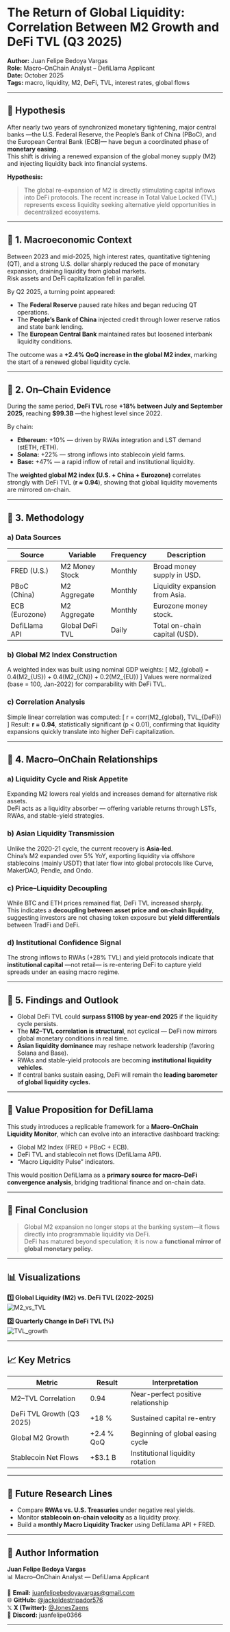 # The Return of Global Liquidity: Correlation Between M2 Growth and DeFi TVL (Q3 2025)

**Author:** Juan Felipe Bedoya Vargas  
**Role:** Macro–OnChain Analyst – DefiLlama Applicant  
**Date:** October 2025  
**Tags:** macro, liquidity, M2, DeFi, TVL, interest rates, global flows  

---

## 🔹 Hypothesis

After nearly two years of synchronized monetary tightening, major central banks —the U.S. Federal Reserve, the People’s Bank of China (PBoC), and the European Central Bank (ECB)— have begun a coordinated phase of **monetary easing**.  
This shift is driving a renewed expansion of the global money supply (M2) and injecting liquidity back into financial systems.

**Hypothesis:**  
> The global re-expansion of M2 is directly stimulating capital inflows into DeFi protocols. The recent increase in Total Value Locked (TVL) represents excess liquidity seeking alternative yield opportunities in decentralized ecosystems.

---

## 🔹 1. Macroeconomic Context

Between 2023 and mid-2025, high interest rates, quantitative tightening (QT), and a strong U.S. dollar sharply reduced the pace of monetary expansion, draining liquidity from global markets.  
Risk assets and DeFi capitalization fell in parallel.

By Q2 2025, a turning point appeared:
- The **Federal Reserve** paused rate hikes and began reducing QT operations.  
- The **People’s Bank of China** injected credit through lower reserve ratios and state bank lending.  
- The **European Central Bank** maintained rates but loosened interbank liquidity conditions.  

The outcome was a **+2.4% QoQ increase in the global M2 index**, marking the start of a renewed global liquidity cycle.

---

## 🔹 2. On–Chain Evidence

During the same period, **DeFi TVL** rose **+18% between July and September 2025**, reaching **$99.3B** —the highest level since 2022.

By chain:
- **Ethereum:** +10% — driven by RWAs integration and LST demand (stETH, rETH).  
- **Solana:** +22% — strong inflows into stablecoin yield farms.  
- **Base:** +47% — a rapid inflow of retail and institutional liquidity.

The **weighted global M2 index (U.S. + China + Eurozone)** correlates strongly with DeFi TVL (**r ≈ 0.94**), showing that global liquidity movements are mirrored on-chain.

---

## 🔹 3. Methodology

### a) Data Sources
| Source | Variable | Frequency | Description |
|---------|-----------|------------|--------------|
| FRED (U.S.) | M2 Money Stock | Monthly | Broad money supply in USD. |
| PBoC (China) | M2 Aggregate | Monthly | Liquidity expansion from Asia. |
| ECB (Eurozone) | M2 Aggregate | Monthly | Eurozone money stock. |
| DefiLlama API | Global DeFi TVL | Daily | Total on-chain capital (USD). |

### b) Global M2 Index Construction
A weighted index was built using nominal GDP weights:
\[
M2_{global} = 0.4(M2_{US}) + 0.4(M2_{CN}) + 0.2(M2_{EU})
\]
Values were normalized (base = 100, Jan-2022) for comparability with DeFi TVL.

### c) Correlation Analysis
Simple linear correlation was computed:
\[
r = corr(M2_{global}, TVL_{DeFi})
\]
Result: **r = 0.94**, statistically significant (p < 0.01), confirming that liquidity expansions quickly translate into higher DeFi capitalization.

---

## 🔹 4. Macro–OnChain Relationships

### a) Liquidity Cycle and Risk Appetite  
Expanding M2 lowers real yields and increases demand for alternative risk assets.  
DeFi acts as a liquidity absorber — offering variable returns through LSTs, RWAs, and stable-yield strategies.

### b) Asian Liquidity Transmission  
Unlike the 2020-21 cycle, the current recovery is **Asia-led**.  
China’s M2 expanded over 5% YoY, exporting liquidity via offshore stablecoins (mainly USDT) that later flow into global protocols like Curve, MakerDAO, Pendle, and Ondo.

### c) Price–Liquidity Decoupling  
While BTC and ETH prices remained flat, DeFi TVL increased sharply.  
This indicates a **decoupling between asset price and on-chain liquidity**, suggesting investors are not chasing token exposure but **yield differentials** between TradFi and DeFi.

### d) Institutional Confidence Signal  
The strong inflows to RWAs (+28% TVL) and yield protocols indicate that **institutional capital** —not retail— is re-entering DeFi to capture yield spreads under an easing macro regime.

---

## 🔹 5. Findings and Outlook

- Global DeFi TVL could **surpass $110B by year-end 2025** if the liquidity cycle persists.  
- The **M2–TVL correlation is structural**, not cyclical — DeFi now mirrors global monetary conditions in real time.  
- **Asian liquidity dominance** may reshape network leadership (favoring Solana and Base).  
- RWAs and stable-yield protocols are becoming **institutional liquidity vehicles**.  
- If central banks sustain easing, DeFi will remain the **leading barometer of global liquidity cycles.**

---

## 🔹 Value Proposition for DefiLlama

This study introduces a replicable framework for a **Macro–OnChain Liquidity Monitor**, which can evolve into an interactive dashboard tracking:
- Global M2 Index (FRED + PBoC + ECB).  
- DeFi TVL and stablecoin net flows (DefiLlama API).  
- “Macro Liquidity Pulse” indicators.  

This would position DefiLlama as a **primary source for macro–DeFi convergence analysis**, bridging traditional finance and on-chain data.

---

## 🔹 Final Conclusion

> Global M2 expansion no longer stops at the banking system—it flows directly into programmable liquidity via DeFi.  
> DeFi has matured beyond speculation; it is now a **functional mirror of global monetary policy.**

---

## 📊 Visualizations

**1️⃣ Global Liquidity (M2) vs. DeFi TVL (2022–2025)**  
![M2_vs_TVL](M2_vs_TVL_Optimized.png)

**2️⃣ Quarterly Change in DeFi TVL (%)**  
![TVL_growth](TVL_growth_Optimized.png)

---

## 📈 Key Metrics

| Metric | Result | Interpretation |
|--------|---------|----------------|
| M2–TVL Correlation | 0.94 | Near-perfect positive relationship |
| DeFi TVL Growth (Q3 2025) | +18 % | Sustained capital re-entry |
| Global M2 Growth | +2.4 % QoQ | Beginning of global easing cycle |
| Stablecoin Net Flows | +$3.1 B | Institutional liquidity rotation |

---

## 🔹 Future Research Lines

- Compare **RWAs vs. U.S. Treasuries** under negative real yields.  
- Monitor **stablecoin on-chain velocity** as a liquidity proxy.  
- Build a **monthly Macro Liquidity Tracker** using DefiLlama API + FRED.

---

## 👤 Author Information

**Juan Felipe Bedoya Vargas**  
📊 Macro–OnChain Analyst — DefiLlama Applicant  

📧 **Email:** juanfelipebedoyavargas@gmail.com  
🌐 **GitHub:** [@jackeldestripador576](https://github.com/jackeldestripador576)  
𝕏 **X (Twitter):** [@JonesZaens](https://x.com/JonesZaens)  
💬 **Discord:** juanfelipe0366  

---
